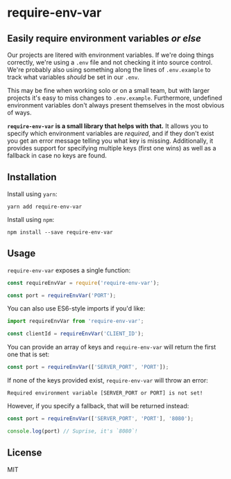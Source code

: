 # require-env-var
## Easily require environment variables _or else_

Our projects are litered with environment variables. If we're doing things correctly, we're using a `.env` file and not checking it into source control. We're probably also using something along the lines of `.env.example` to track what variables _should_ be set in our `.env`.

This may be fine when working solo or on a small team, but with larger projects it's easy to miss changes to `.env.example`. Furthermore, undefined environment variables don't always present themselves in the most obvious of ways.

**`require-env-var` is a small library that helps with that.** It allows you to specify which environment variables are _required_, and if they don't exist you get an error message telling you what key is missing. Additionally, it provides support for specifying multiple keys (first one wins) as well as a fallback in case no keys are found.



## Installation

Install using `yarn`:

```
yarn add require-env-var
```

Install using `npm`:

```
npm install --save require-env-var
```



## Usage

`require-env-var` exposes a single function:

```js
const requireEnvVar = require('require-env-var');

const port = requireEnvVar('PORT');
```

You can also use ES6-style imports if you'd like:

```js
import requireEnvVar from 'require-env-var';

const clientId = requireEnvVar('CLIENT_ID');
```

You can provide an array of keys and `require-env-var` will return the first one that is set:

```js
const port = requireEnvVar(['SERVER_PORT', 'PORT']);
```

If none of the keys provided exist, `require-env-var` will throw an error:

```
Required environment variable [SERVER_PORT or PORT] is not set!
```

However, if you specify a fallback, that will be returned instead:

```js
const port = requireEnvVar(['SERVER_PORT', 'PORT'], '8080');

console.log(port) // Suprise, it's `8080`!
```



## License

MIT

